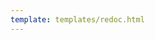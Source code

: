 ```yaml
---
template: templates/redoc.html
---
```


<redoc spec-url="{{base_path}}/apis/restapis/totp.yaml"></redoc>
